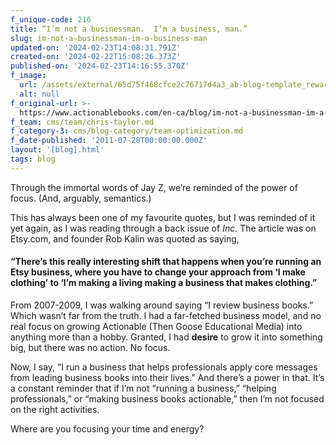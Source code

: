 ```yaml
---
f_unique-code: 216
title: “I’m not a businessman.  I’m a business, man.”
slug: im-not-a-businessman-im-a-business-man
updated-on: '2024-02-23T14:08:31.791Z'
created-on: '2024-02-22T15:08:26.373Z'
published-on: '2024-02-23T14:16:55.370Z'
f_image:
  url: /assets/external/65d75f468cfce2c76717d4a3_ab-blog-template_reward.jpeg
  alt: null
f_original-url: >-
  https://www.actionablebooks.com/en-ca/blog/im-not-a-businessman-im-a-business-man/
f_team: cms/team/chris-taylor.md
f_category-3: cms/blog-category/team-optimization.md
f_date-published: '2011-07-28T00:00:00.000Z'
layout: '[blog].html'
tags: blog
---
```


Through the immortal words of Jay Z, we’re reminded of the power of focus. (And, arguably, semantics.)

This has always been one of my favourite quotes, but I was reminded of it yet again, as I was reading through a back issue of _Inc._ The article was on Etsy.com, and founder Rob Kalin was quoted as saying,

#### “There’s this really interesting shift that happens when you’re running an Etsy business, where you have to change your approach from ‘I make clothing’ to ‘I’m making a living making a business that makes clothing.”

From 2007-2009, I was walking around saying “I review business books.” Which wasn’t far from the truth. I had a far-fetched business model, and no real focus on growing Actionable (Then Goose Educational Media) into anything more than a hobby. Granted, I had **desire** to grow it into something big, but there was no action. No focus.

Now, I say, “I run a business that helps professionals apply core messages from leading business books into their lives.” And there’s a power in that. It’s a constant reminder that if I’m not “running a business,” “helping professionals,” or “making business books actionable,” then I’m not focused on the right activities.

Where are you focusing your time and energy?
